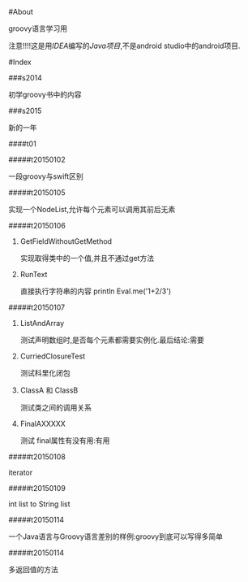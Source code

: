 #About

groovy语言学习用

注意!!!!这是用*IDEA*编写的*Java项目*,不是android studio中的android项目.

#Index

###s2014

初学groovy书中的内容

###s2015

新的一年

####t01

#####t20150102

一段groovy与swift区别

#####t20150105

实现一个NodeList,允许每个元素可以调用其前后无素

#####t20150106

1. GetFieldWithoutGetMethod

    实现取得类中的一个值,并且不通过get方法

2. RunText

    直接执行字符串的内容  println Eval.me('1+2/3')

#####t20150107

1. ListAndArray

    测试声明数组时,是否每个元素都需要实例化.最后结论:需要

2. CurriedClosureTest

    测试科里化闭包

3. ClassA 和 ClassB

    测试类之间的调用关系

4. FinalAXXXXX

    测试 final属性有没有用:有用

#####t20150108

iterator

#####t20150109

int list to String list

#####t20150114

一个Java语言与Groovy语言差别的样例:groovy到底可以写得多简单

#####t20150114

多返回值的方法